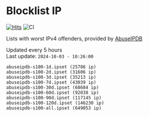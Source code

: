# Blocklist IP

[![Hits](https://hits.seeyoufarm.com/api/count/incr/badge.svg?url=https%3A%2F%2Fgithub.com%2Fborestad%2Fblocklist-ip%2F&count_bg=%2379C83D&title_bg=%23555555&icon=&icon_color=%23E7E7E7&title=hits&edge_flat=false)](https://hits.seeyoufarm.com)  ![CI](https://img.shields.io/github/workflow/status/borestad/blocklist-ip/CI?style=flat-square)

Lists with worst IPv4 offenders, provided by [AbuseIPDB](https://www.abuseipdb.com/)

<!-- FOOTER-PLACEHOLDER -->
Updated every 5 hours<br>
Last update: `2024-10-03 - 10:26:00`
```
abuseipdb-s100-1d.ipset (25786 ip)
abuseipdb-s100-2d.ipset (31606 ip)
abuseipdb-s100-3d.ipset (35213 ip)
abuseipdb-s100-7d.ipset (43039 ip)
abuseipdb-s100-30d.ipset (68684 ip)
abuseipdb-s100-60d.ipset (92038 ip)
abuseipdb-s100-90d.ipset (117145 ip)
abuseipdb-s100-120d.ipset (146230 ip)
abuseipdb-s100-all.ipset (649053 ip)
```
